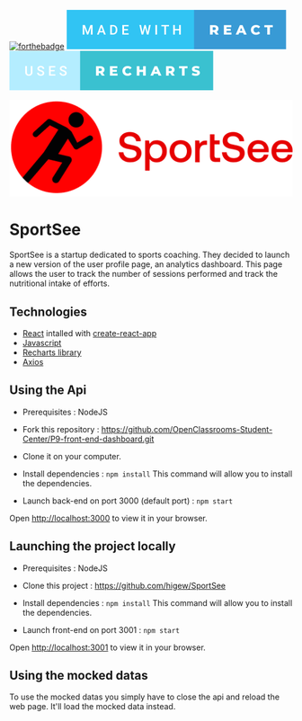 [![forthebadge](https://forthebadge.com/images/badges/made-with-javascript.svg)](https://forthebadge.com)
[![forthebadge](./public/made-with-react.svg)](https://forthebadge.com)
[![forthebadge](./public/uses-recharts.svg)](https://forthebadge.com)

![SportSeeLogo](./src/assets/logo/logo.png)

# SportSee

SportSee is a startup dedicated to sports coaching. They decided to launch a new version of the user profile page, an analytics dashboard. This page allows the user to track the number of sessions performed and track the nutritional intake of efforts.

## Technologies

- [React](https://fr.reactjs.org/) intalled with [create-react-app](https://create-react-app.dev/)
- [Javascript](https://www.javascript.com/)
- [Recharts library](https://recharts.org/)
- [Axios](https://axios-http.com/)

## Using the Api

- Prerequisites :
  NodeJS
- Fork this repository : https://github.com/OpenClassrooms-Student-Center/P9-front-end-dashboard.git
- Clone it on your computer.
- Install dependencies :
  `npm install`
  This command will allow you to install the dependencies.

- Launch back-end on port 3000 (default port) :
  `npm start`

Open [http://localhost:3000](http://localhost:3000) to view it in your browser.

## Launching the project locally

- Prerequisites :
  NodeJS
- Clone this project : https://github.com/higew/SportSee
- Install dependencies :
  `npm install`
  This command will allow you to install the dependencies.

- Launch front-end on port 3001 :
  `npm start`

Open [http://localhost:3001](http://localhost:3001) to view it in your browser.

## Using the mocked datas

To use the mocked datas you simply have to close the api and reload the web page. It'll load the mocked data instead.
